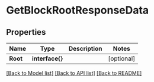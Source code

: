 # GetBlockRootResponseData

## Properties

Name | Type | Description | Notes
------------ | ------------- | ------------- | -------------
**Root** | **interface{}** |  | [optional] 

[[Back to Model list]](../README.md#documentation-for-models) [[Back to API list]](../README.md#documentation-for-api-endpoints) [[Back to README]](../README.md)


